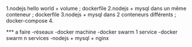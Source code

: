1.nodejs hello world + volume ; dockerfile
2.nodejs + mysql dans un même conteneur ; dockerfile
3.nodejs + mysql dans 2 conteneurs différents ; docker-compose
4.



*** a faire
-réseaux
-docker machine
-docker swarm 1 service
-docker swarm n services
-nodejs + mysql + nginx